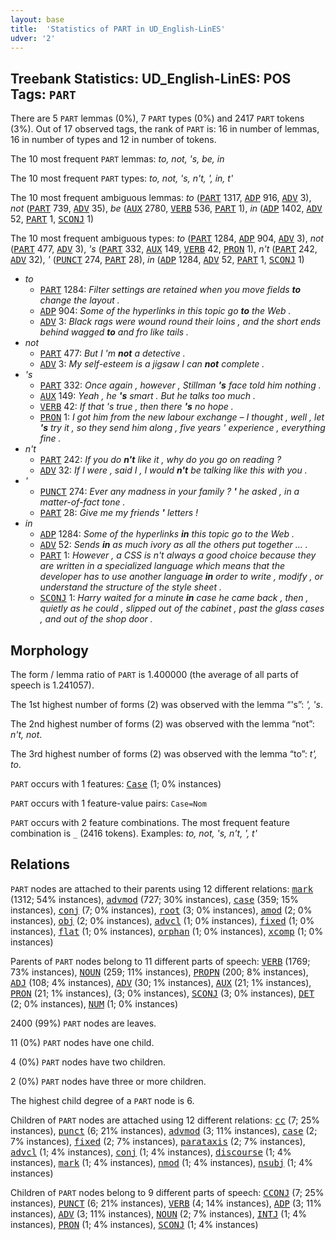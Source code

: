 ```yaml
---
layout: base
title:  'Statistics of PART in UD_English-LinES'
udver: '2'
---
```


## Treebank Statistics: UD_English-LinES: POS Tags: `PART`

There are 5 `PART` lemmas (0%), 7 `PART` types (0%) and 2417 `PART` tokens (3%).
Out of 17 observed tags, the rank of `PART` is: 16 in number of lemmas, 16 in number of types and 12 in number of tokens.

The 10 most frequent `PART` lemmas: <em>to, not, 's, be, in</em>

The 10 most frequent `PART` types:  <em>to, not, 's, n't, ', in, t'</em>

The 10 most frequent ambiguous lemmas: <em>to</em> (<tt><a href="en_lines-pos-PART.html">PART</a></tt> 1317, <tt><a href="en_lines-pos-ADP.html">ADP</a></tt> 916, <tt><a href="en_lines-pos-ADV.html">ADV</a></tt> 3), <em>not</em> (<tt><a href="en_lines-pos-PART.html">PART</a></tt> 739, <tt><a href="en_lines-pos-ADV.html">ADV</a></tt> 35), <em>be</em> (<tt><a href="en_lines-pos-AUX.html">AUX</a></tt> 2780, <tt><a href="en_lines-pos-VERB.html">VERB</a></tt> 536, <tt><a href="en_lines-pos-PART.html">PART</a></tt> 1), <em>in</em> (<tt><a href="en_lines-pos-ADP.html">ADP</a></tt> 1402, <tt><a href="en_lines-pos-ADV.html">ADV</a></tt> 52, <tt><a href="en_lines-pos-PART.html">PART</a></tt> 1, <tt><a href="en_lines-pos-SCONJ.html">SCONJ</a></tt> 1)

The 10 most frequent ambiguous types:  <em>to</em> (<tt><a href="en_lines-pos-PART.html">PART</a></tt> 1284, <tt><a href="en_lines-pos-ADP.html">ADP</a></tt> 904, <tt><a href="en_lines-pos-ADV.html">ADV</a></tt> 3), <em>not</em> (<tt><a href="en_lines-pos-PART.html">PART</a></tt> 477, <tt><a href="en_lines-pos-ADV.html">ADV</a></tt> 3), <em>'s</em> (<tt><a href="en_lines-pos-PART.html">PART</a></tt> 332, <tt><a href="en_lines-pos-AUX.html">AUX</a></tt> 149, <tt><a href="en_lines-pos-VERB.html">VERB</a></tt> 42, <tt><a href="en_lines-pos-PRON.html">PRON</a></tt> 1), <em>n't</em> (<tt><a href="en_lines-pos-PART.html">PART</a></tt> 242, <tt><a href="en_lines-pos-ADV.html">ADV</a></tt> 32), <em>'</em> (<tt><a href="en_lines-pos-PUNCT.html">PUNCT</a></tt> 274, <tt><a href="en_lines-pos-PART.html">PART</a></tt> 28), <em>in</em> (<tt><a href="en_lines-pos-ADP.html">ADP</a></tt> 1284, <tt><a href="en_lines-pos-ADV.html">ADV</a></tt> 52, <tt><a href="en_lines-pos-PART.html">PART</a></tt> 1, <tt><a href="en_lines-pos-SCONJ.html">SCONJ</a></tt> 1)


* <em>to</em>
  * <tt><a href="en_lines-pos-PART.html">PART</a></tt> 1284: <em>Filter settings are retained when you move fields <b>to</b> change the layout .</em>
  * <tt><a href="en_lines-pos-ADP.html">ADP</a></tt> 904: <em>Some of the hyperlinks in this topic go <b>to</b> the Web .</em>
  * <tt><a href="en_lines-pos-ADV.html">ADV</a></tt> 3: <em>Black rags were wound round their loins , and the short ends behind wagged <b>to</b> and fro like tails .</em>
* <em>not</em>
  * <tt><a href="en_lines-pos-PART.html">PART</a></tt> 477: <em>But I 'm <b>not</b> a detective .</em>
  * <tt><a href="en_lines-pos-ADV.html">ADV</a></tt> 3: <em>My self-esteem is a jigsaw I can <b>not</b> complete .</em>
* <em>'s</em>
  * <tt><a href="en_lines-pos-PART.html">PART</a></tt> 332: <em>Once again , however , Stillman <b>'s</b> face told him nothing .</em>
  * <tt><a href="en_lines-pos-AUX.html">AUX</a></tt> 149: <em>Yeah , he <b>'s</b> smart . But he talks too much .</em>
  * <tt><a href="en_lines-pos-VERB.html">VERB</a></tt> 42: <em>If that 's true , then there <b>'s</b> no hope .</em>
  * <tt><a href="en_lines-pos-PRON.html">PRON</a></tt> 1: <em>I got him from the new labour exchange – I thought , well , let <b>'s</b> try it , so they send him along , five years ' experience , everything fine .</em>
* <em>n't</em>
  * <tt><a href="en_lines-pos-PART.html">PART</a></tt> 242: <em>If you do <b>n't</b> like it , why do you go on reading ?</em>
  * <tt><a href="en_lines-pos-ADV.html">ADV</a></tt> 32: <em>If I were , said I , I would <b>n't</b> be talking like this with you .</em>
* <em>'</em>
  * <tt><a href="en_lines-pos-PUNCT.html">PUNCT</a></tt> 274: <em>Ever any madness in your family ? <b>'</b> he asked , in a matter-of-fact tone .</em>
  * <tt><a href="en_lines-pos-PART.html">PART</a></tt> 28: <em>Give me my friends <b>'</b> letters !</em>
* <em>in</em>
  * <tt><a href="en_lines-pos-ADP.html">ADP</a></tt> 1284: <em>Some of the hyperlinks <b>in</b> this topic go to the Web .</em>
  * <tt><a href="en_lines-pos-ADV.html">ADV</a></tt> 52: <em>Sends <b>in</b> as much ivory as all the others put together ... .</em>
  * <tt><a href="en_lines-pos-PART.html">PART</a></tt> 1: <em>However , a CSS is n't always a good choice because they are written in a specialized language which means that the developer has to use another language <b>in</b> order to write , modify , or understand the structure of the style sheet .</em>
  * <tt><a href="en_lines-pos-SCONJ.html">SCONJ</a></tt> 1: <em>Harry waited for a minute <b>in</b> case he came back , then , quietly as he could , slipped out of the cabinet , past the glass cases , and out of the shop door .</em>

## Morphology

The form / lemma ratio of `PART` is 1.400000 (the average of all parts of speech is 1.241057).

The 1st highest number of forms (2) was observed with the lemma “'s”: <em>', 's</em>.

The 2nd highest number of forms (2) was observed with the lemma “not”: <em>n't, not</em>.

The 3rd highest number of forms (2) was observed with the lemma “to”: <em>t', to</em>.

`PART` occurs with 1 features: <tt><a href="en_lines-feat-Case.html">Case</a></tt> (1; 0% instances)

`PART` occurs with 1 feature-value pairs: `Case=Nom`

`PART` occurs with 2 feature combinations.
The most frequent feature combination is `_` (2416 tokens).
Examples: <em>to, not, 's, n't, ', t'</em>


## Relations

`PART` nodes are attached to their parents using 12 different relations: <tt><a href="en_lines-dep-mark.html">mark</a></tt> (1312; 54% instances), <tt><a href="en_lines-dep-advmod.html">advmod</a></tt> (727; 30% instances), <tt><a href="en_lines-dep-case.html">case</a></tt> (359; 15% instances), <tt><a href="en_lines-dep-conj.html">conj</a></tt> (7; 0% instances), <tt><a href="en_lines-dep-root.html">root</a></tt> (3; 0% instances), <tt><a href="en_lines-dep-amod.html">amod</a></tt> (2; 0% instances), <tt><a href="en_lines-dep-obj.html">obj</a></tt> (2; 0% instances), <tt><a href="en_lines-dep-advcl.html">advcl</a></tt> (1; 0% instances), <tt><a href="en_lines-dep-fixed.html">fixed</a></tt> (1; 0% instances), <tt><a href="en_lines-dep-flat.html">flat</a></tt> (1; 0% instances), <tt><a href="en_lines-dep-orphan.html">orphan</a></tt> (1; 0% instances), <tt><a href="en_lines-dep-xcomp.html">xcomp</a></tt> (1; 0% instances)

Parents of `PART` nodes belong to 11 different parts of speech: <tt><a href="en_lines-pos-VERB.html">VERB</a></tt> (1769; 73% instances), <tt><a href="en_lines-pos-NOUN.html">NOUN</a></tt> (259; 11% instances), <tt><a href="en_lines-pos-PROPN.html">PROPN</a></tt> (200; 8% instances), <tt><a href="en_lines-pos-ADJ.html">ADJ</a></tt> (108; 4% instances), <tt><a href="en_lines-pos-ADV.html">ADV</a></tt> (30; 1% instances), <tt><a href="en_lines-pos-AUX.html">AUX</a></tt> (21; 1% instances), <tt><a href="en_lines-pos-PRON.html">PRON</a></tt> (21; 1% instances),  (3; 0% instances), <tt><a href="en_lines-pos-SCONJ.html">SCONJ</a></tt> (3; 0% instances), <tt><a href="en_lines-pos-DET.html">DET</a></tt> (2; 0% instances), <tt><a href="en_lines-pos-NUM.html">NUM</a></tt> (1; 0% instances)

2400 (99%) `PART` nodes are leaves.

11 (0%) `PART` nodes have one child.

4 (0%) `PART` nodes have two children.

2 (0%) `PART` nodes have three or more children.

The highest child degree of a `PART` node is 6.

Children of `PART` nodes are attached using 12 different relations: <tt><a href="en_lines-dep-cc.html">cc</a></tt> (7; 25% instances), <tt><a href="en_lines-dep-punct.html">punct</a></tt> (6; 21% instances), <tt><a href="en_lines-dep-advmod.html">advmod</a></tt> (3; 11% instances), <tt><a href="en_lines-dep-case.html">case</a></tt> (2; 7% instances), <tt><a href="en_lines-dep-fixed.html">fixed</a></tt> (2; 7% instances), <tt><a href="en_lines-dep-parataxis.html">parataxis</a></tt> (2; 7% instances), <tt><a href="en_lines-dep-advcl.html">advcl</a></tt> (1; 4% instances), <tt><a href="en_lines-dep-conj.html">conj</a></tt> (1; 4% instances), <tt><a href="en_lines-dep-discourse.html">discourse</a></tt> (1; 4% instances), <tt><a href="en_lines-dep-mark.html">mark</a></tt> (1; 4% instances), <tt><a href="en_lines-dep-nmod.html">nmod</a></tt> (1; 4% instances), <tt><a href="en_lines-dep-nsubj.html">nsubj</a></tt> (1; 4% instances)

Children of `PART` nodes belong to 9 different parts of speech: <tt><a href="en_lines-pos-CCONJ.html">CCONJ</a></tt> (7; 25% instances), <tt><a href="en_lines-pos-PUNCT.html">PUNCT</a></tt> (6; 21% instances), <tt><a href="en_lines-pos-VERB.html">VERB</a></tt> (4; 14% instances), <tt><a href="en_lines-pos-ADP.html">ADP</a></tt> (3; 11% instances), <tt><a href="en_lines-pos-ADV.html">ADV</a></tt> (3; 11% instances), <tt><a href="en_lines-pos-NOUN.html">NOUN</a></tt> (2; 7% instances), <tt><a href="en_lines-pos-INTJ.html">INTJ</a></tt> (1; 4% instances), <tt><a href="en_lines-pos-PRON.html">PRON</a></tt> (1; 4% instances), <tt><a href="en_lines-pos-SCONJ.html">SCONJ</a></tt> (1; 4% instances)

